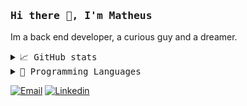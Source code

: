 ### <samp> Hi there 👋, I'm Matheus </samp>

Im a back end developer, a curious guy and a dreamer.

<details>
    <summary> <samp>📈 GitHub stats</samp></summary>
<br/>

![Shivam Mathur GitHub stats](https://github-readme-stats.vercel.app/api?username=matheusfernand&count_private=true&show_icons=true)

</details>

<details>
    <summary> <samp>📝 Programming Languages</samp></summary>
<br/>

![Top Langs](https://github-readme-stats.vercel.app/api/top-langs/?username=matheusfernand&theme=tokyonight)

</details>

[![Email](https://img.shields.io/badge/Email-EA4335?logo=Gmail&logoColor=white)](mailto:matheusfernandpro@gmail.com)
[![Linkedin](https://img.shields.io/badge/LinkedIn-0077B5?logo=linkedin&logoColor=white)](https://linkedin.com/in/matheus-fernand/)
